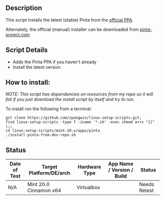
## Description

This script installs the latest (stable) Pinta from the [official PPA](https://launchpad.net/~pinta-maintainers/+archive/ubuntu/pinta-stable).

Alternately, the official (manual) installer can be downloaded from [pinta-project.com](https://www.pinta-project.com/)

## Script Details

* Adds the Pinta PPA if you haven't already
* Install the latest version

## How to install:

*NOTE: This script has dependencies on resources from my repo so it will fail if you just download the install script by itself and try to run.*

To install run the following from a terminal:

```
git clone https://github.com/zpangwin/linux-setup-scripts.git;
find linux-setup-scripts -type f -iname '*.sh' -exec chmod a+rx "{}" \;;
cd linux-setup-scripts/mint-20.x/apps/pinta
./install-pinta-from-dev-repo.sh
```

## Status

| Date of Test  | Target Platform/DE/arch | Hardware Type  | App Name / Version / Build                | Status  |
| ------------- | ------------------------| -------------- | ----------------------------------------- | ------- |
| N/A  | Mint 20.0 Cinnamon x64  | Virtualbox     |  | Needs Retest |

